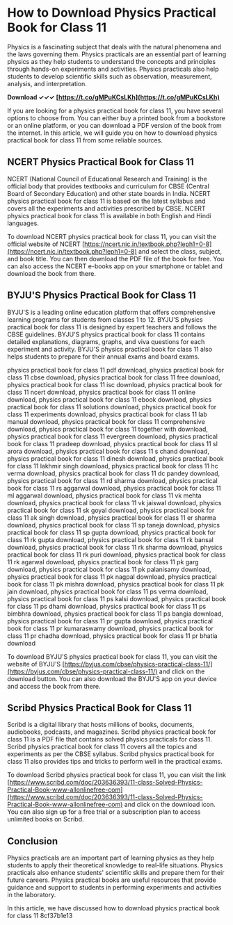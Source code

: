 
 
# How to Download Physics Practical Book for Class 11
 
Physics is a fascinating subject that deals with the natural phenomena and the laws governing them. Physics practicals are an essential part of learning physics as they help students to understand the concepts and principles through hands-on experiments and activities. Physics practicals also help students to develop scientific skills such as observation, measurement, analysis, and interpretation.
 
**Download ✓✓✓ [https://t.co/gMPuKCsLKh](https://t.co/gMPuKCsLKh)**


 
If you are looking for a physics practical book for class 11, you have several options to choose from. You can either buy a printed book from a bookstore or an online platform, or you can download a PDF version of the book from the internet. In this article, we will guide you on how to download physics practical book for class 11 from some reliable sources.
 
## NCERT Physics Practical Book for Class 11
 
NCERT (National Council of Educational Research and Training) is the official body that provides textbooks and curriculum for CBSE (Central Board of Secondary Education) and other state boards in India. NCERT physics practical book for class 11 is based on the latest syllabus and covers all the experiments and activities prescribed by CBSE. NCERT physics practical book for class 11 is available in both English and Hindi languages.
 
To download NCERT physics practical book for class 11, you can visit the official website of NCERT [https://ncert.nic.in/textbook.php?leph1=0-8](https://ncert.nic.in/textbook.php?leph1=0-8) and select the class, subject, and book title. You can then download the PDF file of the book for free. You can also access the NCERT e-books app on your smartphone or tablet and download the book from there.
 
## BYJU'S Physics Practical Book for Class 11
 
BYJU'S is a leading online education platform that offers comprehensive learning programs for students from classes 1 to 12. BYJU'S physics practical book for class 11 is designed by expert teachers and follows the CBSE guidelines. BYJU'S physics practical book for class 11 contains detailed explanations, diagrams, graphs, and viva questions for each experiment and activity. BYJU'S physics practical book for class 11 also helps students to prepare for their annual exams and board exams.
 
physics practical book for class 11 pdf download,  physics practical book for class 11 cbse download,  physics practical book for class 11 free download,  physics practical book for class 11 isc download,  physics practical book for class 11 ncert download,  physics practical book for class 11 online download,  physics practical book for class 11 ebook download,  physics practical book for class 11 solutions download,  physics practical book for class 11 experiments download,  physics practical book for class 11 lab manual download,  physics practical book for class 11 comprehensive download,  physics practical book for class 11 together with download,  physics practical book for class 11 evergreen download,  physics practical book for class 11 pradeep download,  physics practical book for class 11 sl arora download,  physics practical book for class 11 s chand download,  physics practical book for class 11 dinesh download,  physics practical book for class 11 lakhmir singh download,  physics practical book for class 11 hc verma download,  physics practical book for class 11 dc pandey download,  physics practical book for class 11 rd sharma download,  physics practical book for class 11 rs aggarwal download,  physics practical book for class 11 ml aggarwal download,  physics practical book for class 11 vk mehta download,  physics practical book for class 11 vk jaiswal download,  physics practical book for class 11 sk goyal download,  physics practical book for class 11 ak singh download,  physics practical book for class 11 er sharma download,  physics practical book for class 11 sp taneja download,  physics practical book for class 11 sp gupta download,  physics practical book for class 11 rk gupta download,  physics practical book for class 11 rk bansal download,  physics practical book for class 11 rk sharma download,  physics practical book for class 11 rk puri download,  physics practical book for class 11 rk agarwal download,  physics practical book for class 11 pk garg download,  physics practical book for class 11 pk palanisamy download,  physics practical book for class 11 pk nagpal download,  physics practical book for class 11 pk mishra download,  physics practical book for class 11 pk jain download,  physics practical book for class 11 ps verma download,  physics practical book for class 11 ps kalsi download,  physics practical book for class 11 ps dhami download,  physics practical book for class 11 ps bimbhra download,  physics practical book for class 11 ps bangia download,  physics practical book for class 11 pr gupta download,  physics practical book for class 11 pr kumaraswamy download,  physics practical book for class 11 pr chadha download,  physics practical book for class 11 pr bhatia download
 
To download BYJU'S physics practical book for class 11, you can visit the website of BYJU'S [https://byjus.com/cbse/physics-practical-class-11/](https://byjus.com/cbse/physics-practical-class-11/) and click on the download button. You can also download the BYJU'S app on your device and access the book from there.
 
## Scribd Physics Practical Book for Class 11
 
Scribd is a digital library that hosts millions of books, documents, audiobooks, podcasts, and magazines. Scribd physics practical book for class 11 is a PDF file that contains solved physics practicals for class 11. Scribd physics practical book for class 11 covers all the topics and experiments as per the CBSE syllabus. Scribd physics practical book for class 11 also provides tips and tricks to perform well in the practical exams.
 
To download Scribd physics practical book for class 11, you can visit the link [https://www.scribd.com/doc/203636393/11-class-Solved-Physics-Practical-Book-www-allonlinefree-com](https://www.scribd.com/doc/203636393/11-class-Solved-Physics-Practical-Book-www-allonlinefree-com) and click on the download icon. You can also sign up for a free trial or a subscription plan to access unlimited books on Scribd.
 
## Conclusion
 
Physics practicals are an important part of learning physics as they help students to apply their theoretical knowledge to real-life situations. Physics practicals also enhance students' scientific skills and prepare them for their future careers. Physics practical books are useful resources that provide guidance and support to students in performing experiments and activities in the laboratory.
 
In this article, we have discussed how to download physics practical book for class 11
 8cf37b1e13
 
